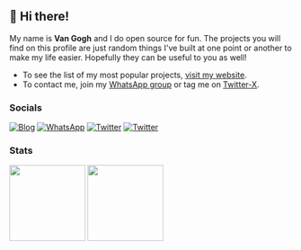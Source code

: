 ## 👋 Hi there!

My name is **Van Gogh** and I do open source for fun.
The projects you will find on this profile are just random things I've built at one point or another to make my life easier.
Hopefully they can be useful to you as well!

- To see the list of my most popular projects, [visit my website](https://devsu.xyz/projects).
- To contact me, join my [WhatsApp group](https://chat.whatsapp.com/DcjqjYluLb94RGXWfw3jkH) or tag me on [Twitter-X](https://x.com/devsuu).

### Socials

[![Blog](https://img.shields.io/badge/Blog-ff0000?style=for-the-badge&logo=rss&logoColor=white)](https://devsu.xyz/blog)
[![WhatsApp](https://img.shields.io/badge/Chat-004700?style=for-the-badge&logo=whatsapp&logoColor=white)](https://wa.me/50768888888)
[![Twitter](https://img.shields.io/badge/devsuu-1DA1F2?style=for-the-badge&logo=x&logoColor=white)](https://x.com/devsuu)
[![Twitter](https://img.shields.io/badge/@07.5.01-ff993f?style=for-the-badge&logo=instagram&logoColor=white)](https://instagram.com/07.5.01)

### Stats

<div>
  <img height="135px" src="https://github-readme-stats.vercel.app/api?username=DS6&theme=nord&show_icons=true&hide_title=true&hide_border=true&hide_rank=true&include_all_commits=true&count_private=true&line_height=21">
  <img height="135px" src="https://github-readme-stats.vercel.app/api/top-langs/?username=DS6&theme=nord&&hide_title=true&hide_border=true&layout=compact&langs_count=8">
</div>
